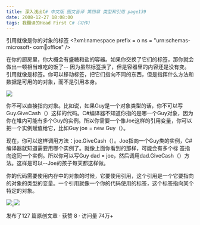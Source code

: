 ```yaml
---
title: 深入浅出C# 中文版 图文皆译 第四章 类型和引用 page139
date: 2008-12-27 18:08:00
tags: 我翻译的Head First C#（习作）
---
```

引用就像是你的对象的标签  <?xml:namespace prefix = o ns = "urn:schemas-microsoft-
com:office:office" />

在你的厨房里，你大概会有盛糖和盐的容器。如果你交换了它们的标签，那你就会做出一顿相当难吃的饭了--
因为虽然标签换了，但是容器里的内容还是没有变。引用就像是标签。你可以移动标签，把它们指向不同的东西，但是指挥什么方法和数据是可用的的对象，而不是引用本身。

![](https://p-blog.csdn.net/images/p_blog_csdn_net/cuipengfei1/EntryImages/20081227/%E6%88%AA%E5%9B%BE00.jpg)

你不可以直接指向对象。比如说，如果Guy是一个对象类型的话，你不可以写Guy.GiveCash（）这样的代码。C#编译器不知道你指的是哪一个Guy对象，因为
你在堆内可能有多个Guy的实例。所以你需要一个像Joe这样的引用变量，你可以把一个实例赋值给它，比如Guy joe = new Guy（）。

现在，你可以这样调用方法：joe.GiveCash（）。Joe指向一个Guy类的实例，C#编译器就知道需要用哪个实例了。就像上面你看到的那样，可能会有多个标
签指向这同一个实例。所以你可以写Guy dad = joe，然后调用dad.GiveCash（）方法。这样是可以--Joe的孩子每天都这样做。

你的代码需要使用内存中的对象的时候，它要使用引用，这个引用是一个它要指向的对象的类型的变量。一个引用就像一个你的代码使用的标签，这个标签指向某个特定的对象。



[ ![](https://profile.csdnimg.cn/5/2/5/3_cuipengfei1)
![](https://g.csdnimg.cn/static/user-reg-year/1x/11.png)
](https://blog.csdn.net/cuipengfei1)



发布了127 篇原创文章  ·  获赞 8  ·  访问量 74万+

